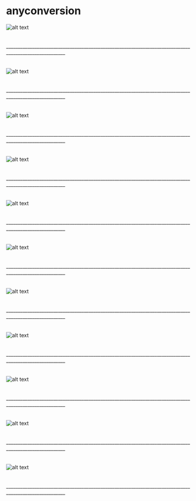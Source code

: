 # anyconversion
![alt text](https://raw.githubusercontent.com/youknowho/anyconversion/master/images/1.png)<br/><br/><br/>
_______________________________________________________________________________________________________ <br/><br/><br/>
![alt text](https://raw.githubusercontent.com/youknowho/anyconversion/master/images/2.png)<br/><br/><br/>
_______________________________________________________________________________________________________ <br/><br/><br/>
![alt text](https://raw.githubusercontent.com/youknowho/anyconversion/master/images/3.png)<br/><br/><br/>
_______________________________________________________________________________________________________ <br/><br/><br/>
![alt text](https://raw.githubusercontent.com/youknowho/anyconversion/master/images/4.png)<br/><br/><br/>
_______________________________________________________________________________________________________ <br/><br/><br/>
![alt text](https://raw.githubusercontent.com/youknowho/anyconversion/master/images/5.png)<br/><br/><br/>
_______________________________________________________________________________________________________ <br/><br/><br/>
![alt text](https://raw.githubusercontent.com/youknowho/anyconversion/master/images/6.png)<br/><br/><br/>
_______________________________________________________________________________________________________ <br/><br/><br/>
![alt text](https://raw.githubusercontent.com/youknowho/anyconversion/master/images/7.png)<br/><br/><br/>
_______________________________________________________________________________________________________ <br/><br/><br/>
![alt text](https://raw.githubusercontent.com/youknowho/anyconversion/master/images/8.png)<br/><br/><br/>
_______________________________________________________________________________________________________ <br/><br/><br/>
![alt text](https://raw.githubusercontent.com/youknowho/anyconversion/master/images/9.png)<br/><br/><br/>
_______________________________________________________________________________________________________ <br/><br/><br/>
![alt text](https://raw.githubusercontent.com/youknowho/anyconversion/master/images/10.png)<br/><br/><br/>
_______________________________________________________________________________________________________ <br/><br/><br/>
![alt text](https://raw.githubusercontent.com/youknowho/anyconversion/master/images/11.png)<br/><br/><br/>
_______________________________________________________________________________________________________ <br/><br/><br/>
